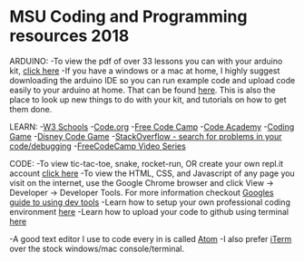 # MSU Coding and Programming resources 2018

ARDUINO:
-To view the pdf of over 33 lessons you can with your arduino kit, [click here](http://mthackathon.info/resources/The-Most-Complete-Starter-Kit-for-UNO-V1.0.17.3.6.pdf)
-If you have a windows or a mac at home, I highly suggest downloading the arduino IDE so you can run example code and upload code easily to your arduino at home. That can be found [here](https://www.arduino.cc/en/Main/Software). This is also the place to look up new things to do with your kit, and tutorials on how to get them done.

LEARN:
-[W3 Schools](https://www.w3schools.com/)
-[Code.org](https://code.org/)
-[Free Code Camp](https://learn.freecodecamp.org/)
-[Code Academy](https://www.codecademy.com/)
-[Coding Game](https://www.codingame.com/start)
-[Disney Code Game](http://partners.disney.com/hour-of-code)
-[StackOverflow - search for problems in your code/debugging](https://stackoverflow.com/)
-[FreeCodeCamp Video Series](https://www.youtube.com/channel/UC8butISFwT-Wl7EV0hUK0BQ/playlists)

CODE:
-To view tic-tac-toe, snake, rocket-run, OR create your own repl.it account [click here](https://repl.it/@mckinney99)
-To view the HTML, CSS, and Javascript of any page you visit on the internet, use the Google Chrome browser and click View -> Developer -> Developer Tools. For more information checkout [Googles guide to using dev tools](https://developers.google.com/web/tools/chrome-devtools/)
-Learn how to setup your own professional coding environment [here](https://developer.mozilla.org/en-US/docs/Learn/Server-side/Express_Nodejs/development_environment)
-Learn how to upload your code to github using terminal [here](https://docs.gitlab.com/ee/gitlab-basics/start-using-git.html)

-A good text editor I use to code every in is called [Atom](https://atom.io/)
-I also prefer [iTerm](https://www.iterm2.com/) over the stock windows/mac console/terminal. 








